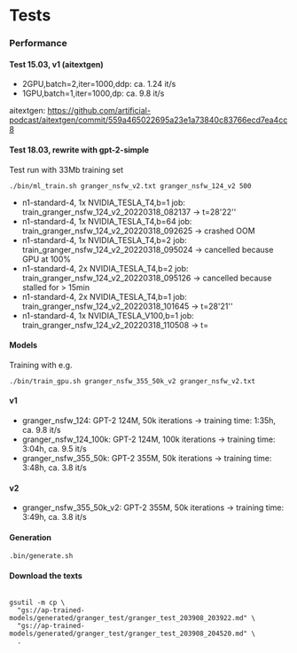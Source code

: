 # Tests

### Performance

#### Test 15.03, v1 (aitextgen)

* 2GPU,batch=2,iter=1000,ddp:   ca. 1.24 it/s
* 1GPU,batch=1,iter=1000,dp:    ca. 9.8 it/s

aitextgen: https://github.com/artificial-podcast/aitextgen/commit/559a465022695a23e1a73840c83766ecd7ea4cc8

#### Test 18.03, rewrite with gpt-2-simple

Test run with 33Mb training set

```shell
./bin/ml_train.sh granger_nsfw_v2.txt granger_nsfw_124_v2 500
```

* n1-standard-4, 1x NVIDIA_TESLA_T4,b=1 job: train_granger_nsfw_124_v2_20220318_082137 -> t=28'22''
* n1-standard-4, 1x NVIDIA_TESLA_T4,b=64 job: train_granger_nsfw_124_v2_20220318_092625 -> crashed OOM
* n1-standard-4, 1x NVIDIA_TESLA_T4,b=2 job: train_granger_nsfw_124_v2_20220318_095024 -> cancelled because GPU at 100%
* n1-standard-4, 2x NVIDIA_TESLA_T4,b=2 job: train_granger_nsfw_124_v2_20220318_095126 -> cancelled because stalled for > 15min
* n1-standard-4, 2x NVIDIA_TESLA_T4,b=1 job: train_granger_nsfw_124_v2_20220318_101645 -> t=28'21''
* n1-standard-4, 1x NVIDIA_TESLA_V100,b=1 job: train_granger_nsfw_124_v2_20220318_110508 -> t=


#### Models

Training with e.g.

```shell
./bin/train_gpu.sh granger_nsfw_355_50k_v2 granger_nsfw_v2.txt
```

#### v1

* granger_nsfw_124: GPT-2 124M, 50k iterations          -> training time: 1:35h, ca. 9.8 it/s
* granger_nsfw_124_100k: GPT-2 124M, 100k iterations    -> training time: 3:04h, ca. 9.5 it/s
* granger_nsfw_355_50k: GPT-2 355M, 50k iterations      -> training time: 3:48h, ca. 3.8 it/s

#### v2

* granger_nsfw_355_50k_v2: GPT-2 355M, 50k iterations   -> training time: 3:49h, ca. 3.8 it/s

#### Generation

```shell
.bin/generate.sh 
```

#### Download the texts

```shell

gsutil -m cp \
  "gs://ap-trained-models/generated/granger_test/granger_test_203908_203922.md" \
  "gs://ap-trained-models/generated/granger_test/granger_test_203908_204520.md" \
  .

```
